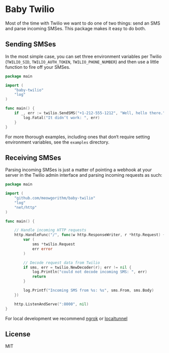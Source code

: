 Baby Twilio
===========

Most of the time with Twilio we want to do one of two things: send an SMS and
parse incoming SMSes. This package makes it easy to do both.


## Sending SMSes

In the most simple case, you can set three environment variables per Twilio
(`TWILIO_SID`, `TWILIO_AUTH_TOKEN`, `TWILIO_PHONE_NUMBER`) and then use a
little function to fire off your SMSes.

```go
package main

import (
	"baby-twilio"
	"log"
)

func main() {
	if _, err := twilio.SendSMS("+1-212-555-1212", "Well, hello there."); err != nil {
		log.Fatal("It didn‘t work: ", err)
	}
}
```

For more thorough examples, including ones that don‘t require setting
environment variables, see the `examples` directory.


## Receiving SMSes

Parsing incoming SMSes is just a matter of pointing a webhook at your server
in the Twilio admin interface and parsing incoming requests as such:

```go
package main

import (
	"github.com/meowgorithm/baby-twilio"
	"log"
	"net/http"
)

func main() {

	// Handle incoming HTTP requests
	http.HandleFunc("/", func(w http.ResponseWriter, r *http.Request) {
		var (
			sms *twilio.Request
			err error
		)

		// Decode request data from Twilio
		if sms, err = twilio.NewDecoder(r); err != nil {
			log.Println("could not decode incoming SMS: ", err)
			return
		}

		log.Printf("Incoming SMS from %s: %s", sms.From, sms.Body)
	})

	http.ListenAndServe(":8000", nil)
}
```

For local development we recommend [ngrok][ng] or [localtunnel][lt]


## License

MIT


[ng]: https://ngrok.com
[lt]: https://localtunnel.github.io/
